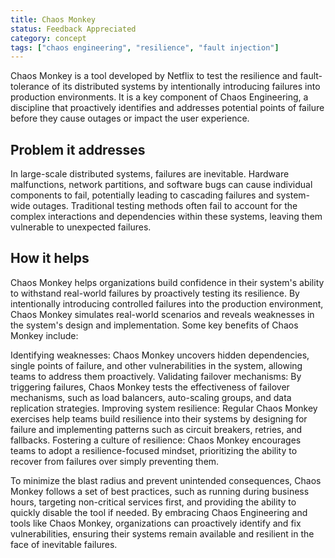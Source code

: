 ```yaml
---
title: Chaos Monkey
status: Feedback Appreciated
category: concept
tags: ["chaos engineering", "resilience", "fault injection"]
---
```


Chaos Monkey is a tool developed by Netflix to test the resilience and fault-tolerance of its distributed systems by intentionally introducing failures into production environments. It is a key component of Chaos Engineering, a discipline that proactively identifies and addresses potential points of failure before they cause outages or impact the user experience.

## Problem it addresses 

In large-scale distributed systems, failures are inevitable. Hardware malfunctions, network partitions, and software bugs can cause individual components to fail, potentially leading to cascading failures and system-wide outages. Traditional testing methods often fail to account for the complex interactions and dependencies within these systems, leaving them vulnerable to unexpected failures. 

## How it helps

Chaos Monkey helps organizations build confidence in their system's ability to withstand real-world failures by proactively testing its resilience. By intentionally introducing controlled failures into the production environment, Chaos Monkey simulates real-world scenarios and reveals weaknesses in the system's design and implementation.
Some key benefits of Chaos Monkey include:

Identifying weaknesses: Chaos Monkey uncovers hidden dependencies, single points of failure, and other vulnerabilities in the system, allowing teams to address them proactively.
Validating failover mechanisms: By triggering failures, Chaos Monkey tests the effectiveness of failover mechanisms, such as load balancers, auto-scaling groups, and data replication strategies.
Improving system resilience: Regular Chaos Monkey exercises help teams build resilience into their systems by designing for failure and implementing patterns such as circuit breakers, retries, and fallbacks.
Fostering a culture of resilience: Chaos Monkey encourages teams to adopt a resilience-focused mindset, prioritizing the ability to recover from failures over simply preventing them.

To minimize the blast radius and prevent unintended consequences, Chaos Monkey follows a set of best practices, such as running during business hours, targeting non-critical services first, and providing the ability to quickly disable the tool if needed.
By embracing Chaos Engineering and tools like Chaos Monkey, organizations can proactively identify and fix vulnerabilities, ensuring their systems remain available and resilient in the face of inevitable failures.
